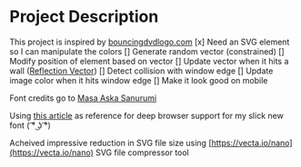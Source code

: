 # Project Description
This project is inspired by [bouncingdvdlogo.com](bouncingdvdlogo.com)
[x] Need an SVG element so I can manipulate the colors
[] Generate random vector (constrained)
[] Modify position of element based on vector
[] Update vector when it hits a wall ([Reflection Vector](https://www.contemporarycalculus.com/dh/Calculus_all/CC11_7_VectorReflections.pdf))
[] Detect collision with window edge
[] Update image color when it hits window edge
[] Make it look good on mobile

Font credits go to [Masa Aska Sanurumi](https://www.creativefabrica.com/designer/masa-aska-sanurumi/ref/1790713)

Using [this article](https://css-tricks.com/snippets/css/using-font-face-in-css/#aa-deepest-possible-browser-support) as reference for deep browser support for my slick new font ( ͡° ͜ʖ ͡°)

Acheived impressive reduction in SVG file size using [https://vecta.io/nano](https://vecta.io/nano) SVG file compressor tool
